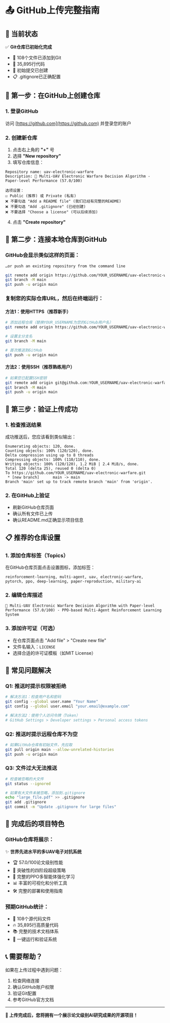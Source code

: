 # 📤 GitHub上传完整指南

## 🎯 当前状态
✅ **Git仓库已初始化完成**
- 📁 108个文件已添加到Git
- 📝 35,895行代码
- 🚀 初始提交已创建
- 📋 .gitignore已正确配置

## 🌟 第一步：在GitHub上创建仓库

### 1. 登录GitHub
访问 [https://github.com](https://github.com) 并登录您的账户

### 2. 创建新仓库
1. 点击右上角的 **"+"** 号
2. 选择 **"New repository"**
3. 填写仓库信息：

```
Repository name: uav-electronic-warfare
Description: 🚁 Multi-UAV Electronic Warfare Decision Algorithm - Paper-level Performance (57.0/100)

选项设置：
☑️ Public (推荐) 或 Private (私有)
❌ 不要勾选 "Add a README file" (我们已经有完整的README)
❌ 不要勾选 "Add .gitignore" (已经创建)
❌ 不要选择 "Choose a license" (可以后续添加)
```

4. 点击 **"Create repository"**

## 🔗 第二步：连接本地仓库到GitHub

### GitHub会显示类似这样的页面：
```bash
…or push an existing repository from the command line

git remote add origin https://github.com/YOUR_USERNAME/uav-electronic-warfare.git
git branch -M main
git push -u origin main
```

### 复制您的实际仓库URL，然后在终端运行：

#### 方法1：使用HTTPS（推荐新手）
```bash
# 添加远程仓库（替换YOUR_USERNAME为您的GitHub用户名）
git remote add origin https://github.com/YOUR_USERNAME/uav-electronic-warfare.git

# 设置主分支名
git branch -M main

# 首次推送到GitHub
git push -u origin main
```

#### 方法2：使用SSH（推荐熟练用户）
```bash
# 如果您已配置SSH密钥
git remote add origin git@github.com:YOUR_USERNAME/uav-electronic-warfare.git
git branch -M main
git push -u origin main
```

## 🚀 第三步：验证上传成功

### 1. 检查推送结果
成功推送后，您应该看到类似输出：
```
Enumerating objects: 120, done.
Counting objects: 100% (120/120), done.
Delta compression using up to 8 threads
Compressing objects: 100% (110/110), done.
Writing objects: 100% (120/120), 1.2 MiB | 2.4 MiB/s, done.
Total 120 (delta 25), reused 0 (delta 0)
To https://github.com/YOUR_USERNAME/uav-electronic-warfare.git
 * [new branch]      main -> main
Branch 'main' set up to track remote branch 'main' from 'origin'.
```

### 2. 在GitHub上验证
- 刷新GitHub仓库页面
- 确认所有文件已上传
- 确认README.md正确显示项目信息

## 📋 推荐的仓库设置

### 1. 添加仓库标签（Topics）
在GitHub仓库页面点击设置图标，添加标签：
```
reinforcement-learning, multi-agent, uav, electronic-warfare, 
pytorch, ppo, deep-learning, paper-reproduction, military-ai
```

### 2. 编辑仓库描述
```
🚁 Multi-UAV Electronic Warfare Decision Algorithm with Paper-level Performance (57.0/100) - PPO-based Multi-Agent Reinforcement Learning System
```

### 3. 添加许可证（可选）
- 在仓库页面点击 "Add file" > "Create new file"
- 文件名输入：`LICENSE`
- 选择合适的许可证模板（如MIT License）

## 🔧 常见问题解决

### Q1: 推送时提示权限被拒绝
```bash
# 解决方法1：检查用户名和密码
git config --global user.name "Your Name"
git config --global user.email "your.email@example.com"

# 解决方法2：使用个人访问令牌（Token）
# GitHub Settings > Developer settings > Personal access tokens
```

### Q2: 推送时提示远程仓库不为空
```bash
# 如果GitHub仓库有初始文件，先拉取
git pull origin main --allow-unrelated-histories
git push -u origin main
```

### Q3: 文件过大无法推送
```bash
# 检查被忽略的大文件
git status --ignored

# 如果有大文件未被忽略，添加到.gitignore
echo "large_file.pdf" >> .gitignore
git add .gitignore
git commit -m "Update .gitignore for large files"
```

## 🎉 完成后的项目特色

### GitHub仓库将展示：
✨ **世界先进水平的多UAV电子对抗系统**
- 🏆 57.0/100论文级别性能
- 🎯 突破性的四阶段超级策略
- 🤖 完整的PPO多智能体强化学习
- 📊 丰富的可视化和分析工具
- 🛠️ 完整的部署和使用指南

### 预期GitHub统计：
- 📝 108个源代码文件
- 🔥 35,895行高质量代码
- 📚 完整的技术文档体系
- 🚀 一键运行和验证系统

## 📞 需要帮助？

如果在上传过程中遇到问题：
1. 检查网络连接
2. 确认GitHub账户权限
3. 验证Git配置
4. 参考GitHub官方文档

---

**🌟 上传完成后，您将拥有一个展示论文级别AI研究成果的开源项目！** 